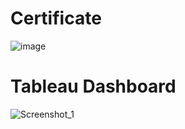 # Certificate

![image](https://github.com/flamedoto/KPMG-AU_Internship/assets/71014096/c6b5b0f5-8ff9-4e73-be4f-ec8e7ba3eb4e)

# Tableau Dashboard
![Screenshot_1](https://github.com/flamedoto/KPMG-AU_Internship/assets/71014096/09ef158a-f7be-4ee4-b190-c86e3e861c67)
